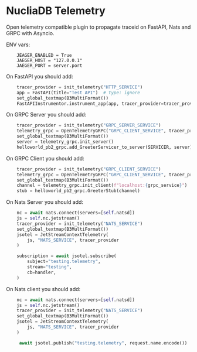 # NucliaDB Telemetry

Open telemetry compatible plugin to propagate traceid on FastAPI, Nats and GRPC with Asyncio.

ENV vars:

```
    JEAGER_ENABLED = True
    JAEGER_HOST = "127.0.0.1"
    JAEGER_PORT = server.port
```

On FastAPI you should add:

```python
    tracer_provider = init_telemetry("HTTP_SERVICE")
    app = FastAPI(title="Test API")  # type: ignore
    set_global_textmap(B3MultiFormat())
    FastAPIInstrumentor.instrument_app(app, tracer_provider=tracer_provider)
```

On GRPC Server you should add:

```python
    tracer_provider = init_telemetry("GRPC_SERVER_SERVICE")
    telemetry_grpc = OpenTelemetryGRPC("GRPC_CLIENT_SERVICE", tracer_provider)
    set_global_textmap(B3MultiFormat())
    server = telemetry_grpc.init_server()
    helloworld_pb2_grpc.add_GreeterServicer_to_server(SERVICER, server)

```

On GRPC Client you should add:

```python
    tracer_provider = init_telemetry("GRPC_CLIENT_SERVICE")
    telemetry_grpc = OpenTelemetryGRPC("GRPC_CLIENT_SERVICE", tracer_provider)
    set_global_textmap(B3MultiFormat())
    channel = telemetry_grpc.init_client(f"localhost:{grpc_service}")
    stub = helloworld_pb2_grpc.GreeterStub(channel)

```

On Nats Server you should add:

```python
    nc = await nats.connect(servers=[self.natsd])
    js = self.nc.jetstream()
    tracer_provider = init_telemetry("NATS_SERVICE")
    set_global_textmap(B3MultiFormat())
    jsotel = JetStreamContextTelemetry(
        js, "NATS_SERVICE", tracer_provider
    )

    subscription = await jsotel.subscribe(
        subject="testing.telemetry",
        stream="testing",
        cb=handler,
    )

```

On Nats client you should add:

```python
    nc = await nats.connect(servers=[self.natsd])
    js = self.nc.jetstream()
    tracer_provider = init_telemetry("NATS_SERVICE")
    set_global_textmap(B3MultiFormat())
    jsotel = JetStreamContextTelemetry(
        js, "NATS_SERVICE", tracer_provider
    )

     await jsotel.publish("testing.telemetry", request.name.encode())

```
